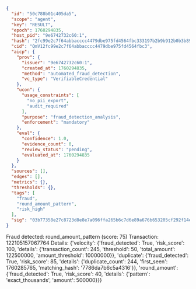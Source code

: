 ```json
{
  "id": "50c788b01c405da5",
  "scope": "agent",
  "key": "RESULT",
  "epoch": 1760294835,
  "host_pid": "9e6742732c60:1",
  "hash": "2fc99e2c7f64abbacccc4479dbe975fd4564fbc333197b2b9b912b0b3b89f7d8",
  "cid": "QmV12fc99e2c7f64abbacccc4479dbe975fd4564fbc3",
  "aicp": {
    "prov": {
      "issuer": "9e6742732c60:1",
      "created_at": 1760294835,
      "method": "automated_fraud_detection",
      "vc_type": "VerifiableCredential"
    },
    "ucon": {
      "usage_constraints": [
        "no_pii_export",
        "audit_required"
      ],
      "purpose": "fraud_detection_analysis",
      "enforcement": "mandatory"
    },
    "eval": {
      "confidence": 1.0,
      "evidence_count": 0,
      "review_status": "pending",
      "evaluated_at": 1760294835
    }
  },
  "sources": [],
  "edges": [],
  "metrics": {},
  "thresholds": {},
  "tags": [
    "fraud",
    "round_amount_pattern",
    "risk_high"
  ],
  "sig": "03b77358e27c8723d8e8e7a096ffa265b6c7d6e89a676b653205cf292f14e4b0"
}
```

Fraud detected: round_amount_pattern (score: 75)
Transaction: 122105157067764
Details: {'velocity': {'fraud_detected': True, 'risk_score': 100, 'details': {'transaction_count': 245, 'threshold': 50, 'total_amount': 122500000, 'amount_threshold': 10000000}}, 'duplicate': {'fraud_detected': True, 'risk_score': 85, 'details': {'duplicate_count': 244, 'first_seen': 1760285765, 'matching_hash': '7786da7b6c5a4316'}}, 'round_amount': {'fraud_detected': True, 'risk_score': 40, 'details': {'pattern': 'exact_thousands', 'amount': 500000}}}